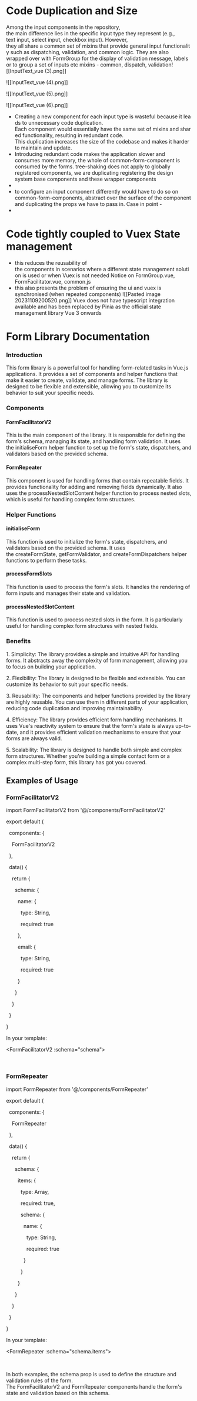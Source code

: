 # Code Duplication and Size
Among the input components in the repository, the main difference lies in the specific input type they represent (e.g., text input, select input, checkbox input). However, they all share a common set of mixins that provide general input functionality such as dispatching, validation, and common logic.
They are also wrapped over with FormGroup for the display of validation message, labels or to group a set of inputs etc
mixins - common, dispatch, validation![[InputText_vue (3).png]]

![[InputText_vue (4).png]]

![[InputText_vue (5).png]]

![[InputText_vue (6).png]]

- Creating a new component for each input type is wasteful because it leads to unnecessary code duplication. Each component would essentially have the same set of mixins and shared functionality, resulting in redundant code. This duplication increases the size of the codebase and makes it harder to maintain and update.
- Introducing redundant code makes the application slower and consumes more memory, the whole of common-form-component is consumed by the forms. tree-shaking does not apply to globally registered components, we are duplicating registering the design system base components and these wrapper components
- 
- to configure an input component differently would have to do so on common-form-components, abstract over the surface of the component and duplicating the props we have to pass in. Case in point -
- 

# Code tightly coupled to Vuex State management
- this reduces the reusability of the components in scenarios where a different state management solution is used or when Vuex is not needed
Notice on FormGroup.vue, FormFacilitator.vue, common.js
- this also presents the problem of ensuring the ui and vuex is synchronised (when repeated components)
![[Pasted image 20231109200520.png]]
Vuex does not have typescript integration available and has been replaced by Pinia as the official state management library Vue 3 onwards

# Form Library Documentation

### Introduction

  
This form library is a powerful tool for handling form-related tasks in Vue.js applications. It provides a set of components and helper functions that make it easier to create, validate, and manage forms. The library is designed to be flexible and extensible, allowing you to customize its behavior to suit your specific needs.  

### Components

#### FormFacilitatorV2

  
This is the main component of the library. It is responsible for defining the form's schema, managing its state, and handling form validation. It uses the initialiseForm helper function to set up the form's state, dispatchers, and validators based on the provided schema.  

#### FormRepeater

  
This component is used for handling forms that contain repeatable fields. It provides functionality for adding and removing fields dynamically. It also uses the processNestedSlotContent helper function to process nested slots, which is useful for handling complex form structures.  

### Helper Functions

#### initialiseForm

  
This function is used to initialize the form's state, dispatchers, and validators based on the provided schema. It uses the createFormState, getFormValidator, and createFormDispatchers helper functions to perform these tasks.  

#### processFormSlots

  
This function is used to process the form's slots. It handles the rendering of form inputs and manages their state and validation.  

#### processNestedSlotContent

  
This function is used to process nested slots in the form. It is particularly useful for handling complex form structures with nested fields.

### Benefits

  
1. Simplicity: The library provides a simple and intuitive API for handling forms. It abstracts away the complexity of form management, allowing you to focus on building your application.  
  
2. Flexibility: The library is designed to be flexible and extensible. You can customize its behavior to suit your specific needs.  
  
3. Reusability: The components and helper functions provided by the library are highly reusable. You can use them in different parts of your application, reducing code duplication and improving maintainability.  
  
4. Efficiency: The library provides efficient form handling mechanisms. It uses Vue's reactivity system to ensure that the form's state is always up-to-date, and it provides efficient validation mechanisms to ensure that your forms are always valid.  
  
5. Scalability: The library is designed to handle both simple and complex form structures. Whether you're building a simple contact form or a complex multi-step form, this library has got you covered.

## Examples of Usage

### FormFacilitatorV2

import FormFacilitatorV2 from '@/components/FormFacilitatorV2'

export default {

  components: {

    FormFacilitatorV2

  },

  data() {

    return {

      schema: {

        name: {

          type: String,

          required: true

        },

        email: {

          type: String,

          required: true

        }

      }

    }

  }

}

In your template:

<FormFacilitatorV2 :schema="schema">

  <!-- Your form fields go here -->

</FormFacilitatorV2>

### FormRepeater

import FormRepeater from '@/components/FormRepeater'

export default {

  components: {

    FormRepeater

  },

  data() {

    return {

      schema: {

        items: {

          type: Array,

          required: true,

          schema: {

            name: {

              type: String,

              required: true

            }

          }

        }

      }

    }

  }

}

In your template:

<FormRepeater :schema="schema.items">

  <!-- Your form fields go here -->

</FormRepeater>

  
In both examples, the schema prop is used to define the structure and validation rules of the form. The FormFacilitatorV2 and FormRepeater components handle the form's state and validation based on this schema.